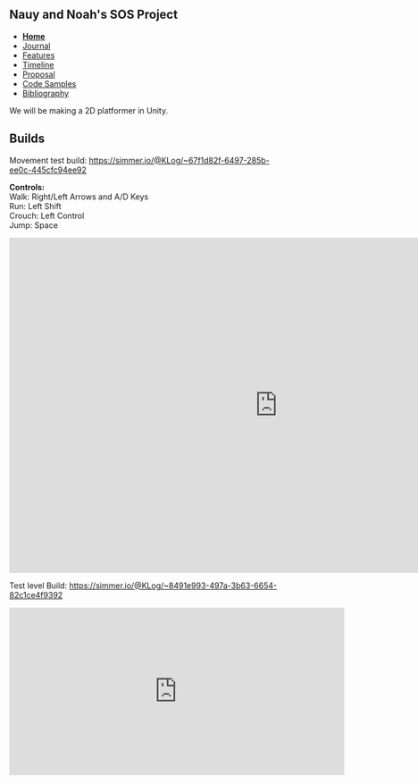 Nauy and Noah's SOS Project
----
- [**Home**](/index.md)
- [Journal](/journal.md)
- [Features](/features.d)
- [Timeline](/timeline.md)
- [Proposal](/proposal.md)
- [Code Samples](/codesamples.md)
- [Bibliography](/bibliography.md)


We will be making a 2D platformer in Unity.

Builds
---
Movement test build: https://simmer.io/@KLog/~67f1d82f-6497-285b-ee0c-445cfc94ee92

**Controls:** <br>
  Walk: Right/Left Arrows and A/D Keys <br>
  Run: Left Shift <br>
  Crouch: Left Control <br>
  Jump: Space <br> 

<html>
  
<iframe src="https://c.simmer.io/static/unityFrame/index.html?url=https%3A%2F%2Fsimmercdn.com%2Funity%2FYRbqrOnGtBYrd0LsyGZHCDNKL082%2Fcontent%2F67f1d82f-6497-285b-ee0c-445cfc94ee92&imagePath=screens/3.png" style="width:960px;height:600px;border:0"></iframe>

</html>


 Test level Build: https://simmer.io/@KLog/~8491e993-497a-3b63-6654-82c1ce4f9392
 
<html>
<iframe src="https://c.simmer.io/static/unityFrame/index.html?url=https%3A%2F%2Fsimmercdn.com%2Funity%2FYRbqrOnGtBYrd0LsyGZHCDNKL082%2Fcontent%2F8491e993-497a-3b63-6654-82c1ce4f9392&imagePath=screens/0.png" style="width:600px;height:300px;border:0"></iframe>
</html>

